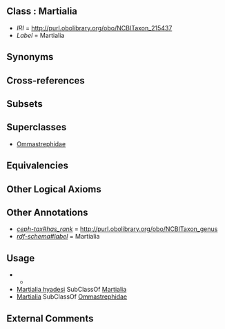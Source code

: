 
## Class : Martialia

 * *IRI* = http://purl.obolibrary.org/obo/NCBITaxon_215437
 * *Label* = Martialia

## Synonyms


## Cross-references


## Subsets


## Superclasses

 * [Ommastrephidae](../../NCBITaxon/26/NCBITaxon_6626.md)

## Equivalencies


## Other Logical Axioms


## Other Annotations

 * *[ceph-tax#has_rank](../../ceph-tax#has/nk/ceph-tax#has_rank.md)* = http://purl.obolibrary.org/obo/NCBITaxon_genus
 * *[rdf-schema#label](../../el/rdf-schema#label.md)* = Martialia

## Usage

 * -
 * [Martialia hyadesi](../../NCBITaxon/38/NCBITaxon_215438.md) SubClassOf [Martialia](../../NCBITaxon/37/NCBITaxon_215437.md)
 * [Martialia](../../NCBITaxon/37/NCBITaxon_215437.md) SubClassOf [Ommastrephidae](../../NCBITaxon/26/NCBITaxon_6626.md)

## External Comments

